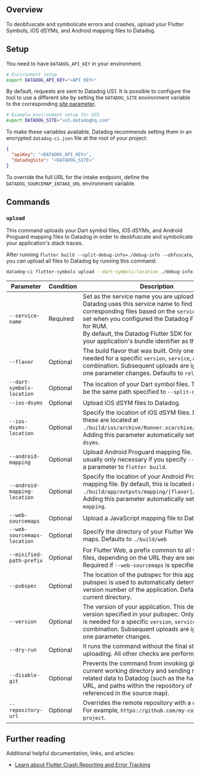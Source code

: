 ## Overview

To deobfuscate and symbolicate errors and crashes, upload your Flutter Symbols, iOS dSYMs, and Android mapping files to Datadog.

## Setup

You need to have `DATADOG_API_KEY` in your environment.

```bash
# Environment setup
export DATADOG_API_KEY="<API KEY>"
```

By default, requests are sent to Datadog US1. It is possible to configure the tool to use a different site by setting the `DATADOG_SITE` environment variable to the corresponding [site parameter][2].

```bash
# Example environment setup for US5
export DATADOG_SITE="us5.datadoghq.com"
```

To make these variables available, Datadog recommends setting them in an encrypted `datadog-ci.json` file at the root of your project:

```json
{
  "apiKey": "<DATADOG_API_KEY>",
  "datadogSite": "<DATADOG_SITE>"
}
```

To override the full URL for the intake endpoint, define the `DATADOG_SOURCEMAP_INTAKE_URL` environment variable.

## Commands

### `upload`

This command uploads your Dart symbol files, iOS dSYMs, and Android Proguard mapping files to Datadog in order to deobfuscate and symbolicate your application's stack traces.

After running `flutter build --split-debug-info=./debug-info --obfuscate`, you can upload all files to Datadog by running this command: 

```bash
datadog-ci flutter-symbols upload --dart-symbols-location ./debug-info --service-name com.companyname.application --ios-dsyms --android-mapping
```

| Parameter                    | Condition | Description                                                                                                                                                                                                                                                                                                      |
| ---------------------------- | --------- | ---------------------------------------------------------------------------------------------------------------------------------------------------------------------------------------------------------------------------------------------------------------------------------------------------------------- |
| `--service-name`             | Required  | Set as the service name you are uploading files for. Datadog uses this service name to find corresponding files based on the `service` options set when you configured the Datadog Flutter SDK for RUM.<br>By default, the Datadog Flutter SDK for RUM uses your application's bundle identifier as the service. |
| `--flavor`                   | Optional  | The build flavor that was built. Only one upload is needed for a specific `version`, `service`, and `flavor` combination. Subsequent uploads are ignored until one parameter changes. Defaults to `release`.                                                                                                     |
| `--dart-symbols-location`    | Optional  | The location of your Dart symbol files. This should be the same path specified to `--split-debug-info`.                                                                                                                                                                                                          |
| `--ios-dsyms`                | Optional  | Upload iOS dSYM files to Datadog.                                                                                                                                                                                                                                                                                |
| `--ios-dsyms-location`       | Optional  | Specify the location of iOS dSYM files. By default, these are located at `./build/ios/archive/Runner.xcarchive/dSYMs`. Adding this parameter automatically sets `--ios-dsyms`.                                                                                                                                   |
| `--android-mapping`          | Optional  | Upload Android Proguard mapping file. This is usually only necessary if you specify `--obfuscate` as a parameter to `flutter build`.                                                                                                                                                                             |
| `--android-mapping-location` | Optional  | Specify the location of your Android Proguard mapping file. By default, this is located at `./build/app/outputs/mapping/[flavor]/mapping.txt`. Adding this parameter automatically sets `--android-mapping`.                                                                                                     |
| `--web-sourcemaps`           | Optional  | Upload a JavaScript mapping file to Datadog.                                                                                                                                                                                                                                                                     |
| `--web-sourcemaps-location`  | Optional  | Specify the directory of your Flutter Web source maps. Defaults to `./build/web`                                                                                                                                                                                                                                 |
| `--minified-path-prefix`     | Optional  | For Flutter Web, a prefix common to all your source files, depending on the URL they are served from. Required if `--web-sourcemaps` is specified                                                                                                                                                                |
| `--pubspec`                  | Optional  | The location of the pubspec for this application. The pubspec is used to automatically determine the version number of the application. Defaults to the current directory.                                                                                                                                       |
| `--version`                  | Optional  | The version of your application. This defaults to the version specified in your pubspec. Only one upload is needed for a specific `version`, `service`, and `flavor` combination. Subsequent uploads are ignored until one parameter changes.                                                                    |
| `--dry-run`                  | Optional  | It runs the command without the final step of uploading. All other checks are performed.                                                                                                                                                                                                                         |
| `--disable-git`              | Optional  | Prevents the command from invoking git in the current working directory and sending repository-related data to Datadog (such as the hash, remote URL, and paths within the repository of sources referenced in the source map).                                                                                  |
| `--repository-url`           | Optional  | Overrides the remote repository with a custom URL. For example, `https://github.com/my-company/my-project`.                                                                                                                                                                                                      |


## Further reading

Additional helpful documentation, links, and articles:

- [Learn about Flutter Crash Reporting and Error Tracking][1]

[1]: https://docs.datadoghq.com/real_user_monitoring/error_tracking/flutter/
[2]: https://docs.datadoghq.com/getting_started/site/#access-the-datadog-site
